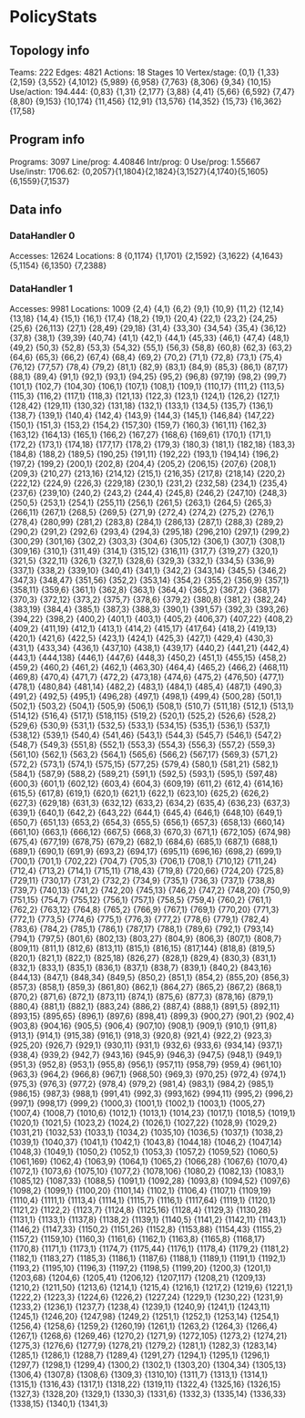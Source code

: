 # PolicyStats
## Topology info
Teams:		222
Edges:		4821
Actions:	18
Stages		10
Vertex/stage:	{0,1} {1,33} {2,159} {3,552} {4,1012} {5,989} {6,958} {7,763} {8,306} {9,34} {10,15} 
Use/action:	194.444: {0,83} {1,31} {2,177} {3,88} {4,41} {5,66} {6,592} {7,47} {8,80} {9,153} {10,174} {11,456} {12,91} {13,576} {14,352} {15,73} {16,362} {17,58} 

## Program info
Programs:	3097
Line/prog:	4.40846
Intr/prog:	0
Use/prog:	1.55667
Use/instr:	1706.62: {0,2057}{1,1804}{2,1824}{3,1527}{4,1740}{5,1605}{6,1559}{7,1537}

## Data info

### DataHandler 0
Accesses:	12624
Locations:	8
{0,1174} {1,1701} {2,1592} {3,1622} {4,1643} {5,1154} {6,1350} {7,2388} 

### DataHandler 1
Accesses:	9981
Locations:	1009
{2,4} {4,1} {6,2} {9,1} {10,9} {11,2} {12,14} {13,18} {14,4} {15,1} {16,1} {17,4} {18,2} {19,1} {20,4} {22,1} {23,2} {24,25} {25,6} {26,113} {27,1} {28,49} {29,18} {31,4} {33,30} {34,54} {35,4} {36,12} {37,8} {38,1} {39,39} {40,74} {41,1} {42,1} {44,1} {45,33} {46,1} {47,4} {48,1} {49,2} {50,3} {52,8} {53,3} {54,32} {55,1} {56,3} {58,8} {60,8} {62,3} {63,2} {64,6} {65,3} {66,2} {67,4} {68,4} {69,2} {70,2} {71,1} {72,8} {73,1} {75,4} {76,12} {77,57} {78,4} {79,2} {81,1} {82,9} {83,1} {84,9} {85,3} {86,1} {87,17} {88,1} {89,4} {91,1} {92,1} {93,1} {94,25} {95,2} {96,8} {97,19} {98,2} {99,7} {101,1} {102,7} {104,30} {106,1} {107,1} {108,1} {109,1} {110,17} {111,2} {113,5} {115,3} {116,2} {117,1} {118,3} {121,13} {122,3} {123,1} {124,1} {126,2} {127,1} {128,42} {129,11} {130,32} {131,18} {132,1} {133,1} {134,5} {135,7} {136,1} {138,7} {139,1} {140,4} {142,4} {143,9} {144,3} {145,1} {146,84} {147,22} {150,1} {151,3} {153,2} {154,2} {157,30} {159,7} {160,3} {161,11} {162,3} {163,12} {164,13} {165,1} {166,2} {167,27} {168,6} {169,61} {170,1} {171,1} {172,2} {173,1} {174,18} {177,17} {178,2} {179,3} {180,3} {181,1} {182,18} {183,3} {184,8} {188,2} {189,5} {190,25} {191,11} {192,22} {193,1} {194,14} {196,2} {197,2} {199,2} {200,1} {202,8} {204,4} {205,2} {206,15} {207,6} {208,1} {209,3} {210,27} {213,16} {214,12} {215,1} {216,35} {217,8} {218,14} {220,2} {222,12} {224,9} {226,3} {229,18} {230,1} {231,2} {232,58} {234,1} {235,4} {237,6} {239,10} {240,2} {243,2} {244,4} {245,8} {246,2} {247,10} {248,3} {250,5} {253,1} {254,1} {255,11} {256,1} {261,5} {263,1} {264,5} {265,3} {266,11} {267,1} {268,5} {269,5} {271,9} {272,4} {274,2} {275,2} {276,1} {278,4} {280,99} {281,2} {283,8} {284,1} {286,13} {287,1} {288,3} {289,2} {290,2} {291,2} {292,6} {293,4} {294,3} {295,18} {296,210} {297,1} {299,2} {300,29} {301,16} {302,2} {303,3} {304,6} {305,12} {306,1} {307,1} {308,1} {309,16} {310,1} {311,49} {314,1} {315,12} {316,11} {317,7} {319,27} {320,1} {321,5} {322,11} {326,1} {327,1} {328,6} {329,3} {332,1} {334,5} {336,9} {337,1} {338,2} {339,10} {340,41} {341,1} {342,2} {343,14} {345,5} {346,2} {347,3} {348,47} {351,56} {352,2} {353,14} {354,2} {355,2} {356,9} {357,1} {358,11} {359,6} {361,1} {362,8} {363,1} {364,4} {365,2} {367,2} {368,17} {370,3} {372,12} {373,2} {375,7} {378,6} {379,2} {380,8} {381,2} {382,24} {383,19} {384,4} {385,1} {387,3} {388,3} {390,1} {391,57} {392,3} {393,26} {394,22} {398,2} {400,2} {401,1} {403,1} {405,2} {406,37} {407,22} {408,2} {409,2} {411,19} {412,1} {413,1} {414,2} {415,17} {417,64} {418,2} {419,13} {420,1} {421,6} {422,5} {423,1} {424,1} {425,3} {427,1} {429,4} {430,3} {431,1} {433,34} {436,1} {437,10} {438,1} {439,17} {440,2} {441,21} {442,4} {443,1} {444,138} {446,1} {447,6} {448,3} {450,2} {451,1} {455,15} {458,2} {459,2} {460,2} {461,2} {462,1} {463,30} {464,4} {465,2} {466,2} {468,11} {469,8} {470,4} {471,7} {472,2} {473,18} {474,6} {475,2} {476,50} {477,1} {478,1} {480,84} {481,14} {482,2} {483,1} {484,1} {485,4} {487,1} {490,3} {491,2} {492,5} {495,1} {496,28} {497,1} {498,1} {499,4} {500,28} {501,1} {502,1} {503,2} {504,1} {505,9} {506,1} {508,1} {510,7} {511,18} {512,1} {513,1} {514,12} {516,4} {517,1} {518,115} {519,2} {520,1} {525,2} {526,6} {528,2} {529,6} {530,9} {531,1} {532,5} {533,1} {534,15} {535,1} {536,1} {537,1} {538,12} {539,1} {540,4} {541,46} {543,1} {544,3} {545,7} {546,1} {547,2} {548,7} {549,3} {551,8} {552,1} {553,3} {554,3} {556,3} {557,2} {559,3} {561,10} {562,1} {563,2} {564,1} {565,6} {566,2} {567,17} {569,3} {571,2} {572,2} {573,1} {574,1} {575,15} {577,25} {579,4} {580,1} {581,21} {582,1} {584,1} {587,9} {588,2} {589,21} {591,1} {592,5} {593,1} {595,1} {597,48} {600,3} {601,1} {602,12} {603,4} {604,3} {609,19} {611,2} {612,4} {614,16} {615,5} {617,8} {619,1} {620,1} {621,1} {622,1} {623,10} {625,2} {626,2} {627,3} {629,18} {631,3} {632,12} {633,2} {634,2} {635,4} {636,23} {637,3} {639,1} {640,1} {642,2} {643,22} {644,1} {645,4} {646,1} {648,10} {649,1} {650,7} {651,13} {653,2} {654,3} {655,5} {656,1} {657,3} {658,13} {660,14} {661,10} {663,1} {666,12} {667,5} {668,3} {670,3} {671,1} {672,105} {674,98} {675,4} {677,19} {678,75} {679,2} {682,1} {684,6} {685,1} {687,1} {688,1} {689,1} {690,1} {691,9} {693,2} {694,17} {695,11} {696,16} {698,2} {699,1} {700,1} {701,1} {702,22} {704,7} {705,3} {706,1} {708,1} {710,12} {711,24} {712,4} {713,2} {714,1} {715,11} {718,43} {719,8} {720,66} {724,20} {725,8} {729,11} {730,17} {731,2} {732,2} {734,9} {735,1} {736,3} {737,1} {738,8} {739,7} {740,13} {741,2} {742,20} {745,13} {746,2} {747,2} {748,20} {750,9} {751,15} {754,7} {755,12} {756,1} {757,1} {758,5} {759,4} {760,2} {761,1} {762,2} {763,12} {764,8} {765,2} {766,9} {767,1} {769,1} {770,20} {771,3} {772,1} {773,5} {774,6} {775,1} {776,3} {777,2} {778,6} {779,1} {782,4} {783,6} {784,2} {785,1} {786,1} {787,17} {788,1} {789,6} {792,1} {793,14} {794,1} {797,5} {801,6} {802,13} {803,27} {804,9} {806,3} {807,1} {808,7} {809,11} {811,1} {812,6} {813,11} {815,1} {816,15} {817,144} {818,8} {819,5} {820,1} {821,1} {822,1} {825,18} {826,27} {828,1} {829,4} {830,3} {831,1} {832,1} {833,1} {835,1} {836,1} {837,1} {838,7} {839,1} {840,2} {843,16} {844,13} {847,1} {848,34} {849,5} {850,2} {851,1} {854,2} {855,20} {856,3} {857,3} {858,1} {859,3} {861,80} {862,1} {864,27} {865,2} {867,2} {868,1} {870,2} {871,6} {872,1} {873,11} {874,1} {875,6} {877,3} {878,16} {879,1} {880,4} {881,1} {882,1} {883,24} {886,2} {887,4} {888,1} {891,5} {892,11} {893,15} {895,65} {896,1} {897,6} {898,41} {899,3} {900,27} {901,2} {902,4} {903,8} {904,16} {905,5} {906,4} {907,10} {908,1} {909,1} {910,1} {911,8} {913,1} {914,1} {915,38} {916,1} {918,3} {920,8} {921,4} {922,2} {923,3} {925,20} {926,7} {929,1} {930,11} {931,1} {932,6} {933,6} {934,14} {937,1} {938,4} {939,2} {942,7} {943,16} {945,9} {946,3} {947,5} {948,1} {949,1} {951,3} {952,8} {953,1} {955,8} {956,1} {957,11} {958,79} {959,4} {961,10} {963,3} {964,2} {966,8} {967,1} {968,50} {969,3} {970,25} {972,4} {974,1} {975,3} {976,3} {977,2} {978,4} {979,2} {981,4} {983,1} {984,2} {985,1} {986,15} {987,3} {988,1} {991,41} {992,3} {993,162} {994,11} {995,2} {996,2} {997,1} {998,17} {999,2} {1000,3} {1001,1} {1002,1} {1003,1} {1005,27} {1007,4} {1008,7} {1010,6} {1012,1} {1013,1} {1014,23} {1017,1} {1018,5} {1019,1} {1020,1} {1021,5} {1023,2} {1024,2} {1026,1} {1027,22} {1028,9} {1029,2} {1031,21} {1032,53} {1033,1} {1034,2} {1035,10} {1036,5} {1037,1} {1038,2} {1039,1} {1040,37} {1041,1} {1042,1} {1043,8} {1044,18} {1046,2} {1047,14} {1048,3} {1049,1} {1050,2} {1052,1} {1053,3} {1057,2} {1059,52} {1060,5} {1061,169} {1062,4} {1063,9} {1064,1} {1065,2} {1066,28} {1067,6} {1070,4} {1072,1} {1073,6} {1075,10} {1077,2} {1078,106} {1080,2} {1082,13} {1083,1} {1085,12} {1087,33} {1088,5} {1091,1} {1092,28} {1093,8} {1094,52} {1097,6} {1098,2} {1099,1} {1100,20} {1101,14} {1102,1} {1106,4} {1107,1} {1109,19} {1110,4} {1111,1} {1113,4} {1114,1} {1115,7} {1116,1} {1117,64} {1119,1} {1120,1} {1121,2} {1122,2} {1123,7} {1124,8} {1125,16} {1128,4} {1129,3} {1130,28} {1131,1} {1133,1} {1137,8} {1138,2} {1139,1} {1140,5} {1141,2} {1142,11} {1143,1} {1146,2} {1147,33} {1150,2} {1151,26} {1152,8} {1153,88} {1154,43} {1155,2} {1157,2} {1159,10} {1160,3} {1161,6} {1162,1} {1163,8} {1165,8} {1168,17} {1170,8} {1171,1} {1173,1} {1174,7} {1175,44} {1176,1} {1178,4} {1179,2} {1181,2} {1182,1} {1183,27} {1185,3} {1186,1} {1187,6} {1188,1} {1189,1} {1191,1} {1192,1} {1193,2} {1195,10} {1196,3} {1197,2} {1198,5} {1199,20} {1200,3} {1201,1} {1203,68} {1204,6} {1205,41} {1206,12} {1207,117} {1208,21} {1209,13} {1210,2} {1211,50} {1213,6} {1214,1} {1215,4} {1216,1} {1217,2} {1219,6} {1221,1} {1222,2} {1223,3} {1224,6} {1226,2} {1227,24} {1229,1} {1230,22} {1231,9} {1233,2} {1236,1} {1237,7} {1238,4} {1239,1} {1240,9} {1241,1} {1243,11} {1245,1} {1246,20} {1247,98} {1249,2} {1251,1} {1252,1} {1253,14} {1254,1} {1256,4} {1258,6} {1259,2} {1260,19} {1261,1} {1263,2} {1264,3} {1266,4} {1267,1} {1268,6} {1269,46} {1270,2} {1271,9} {1272,105} {1273,2} {1274,21} {1275,3} {1276,6} {1277,9} {1278,21} {1279,2} {1281,1} {1282,3} {1283,14} {1285,1} {1286,1} {1288,7} {1289,4} {1291,27} {1294,1} {1295,1} {1296,1} {1297,7} {1298,1} {1299,4} {1300,2} {1302,1} {1303,20} {1304,34} {1305,13} {1306,4} {1307,8} {1308,6} {1309,3} {1310,10} {1311,7} {1313,1} {1314,1} {1315,1} {1316,43} {1317,1} {1318,22} {1319,11} {1322,4} {1325,16} {1326,15} {1327,3} {1328,20} {1329,1} {1330,3} {1331,6} {1332,3} {1335,14} {1336,33} {1338,15} {1340,1} {1341,3} 
